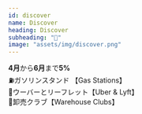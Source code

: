 ```yaml
---
id: discover
name: Discover
heading: Discover
subheading: "📅"
image: "assets/img/discover.png"
---
```

<strong>4月</strong>から<strong>6月</strong>まで<strong>5%</strong> <br />
⛽ガソリンスタンド 【Gas Stations】　<br />
🚕ウーバーとリーフレット【Uber & Lyft】 <br />
🏬卸売クラブ【Warehouse Clubs】 <br />
<!-- 🛒食料品店 【Grocery Stores】　<br /> -->
<!-- 💊薬局　【CVS & Walgreens Only】<br /> -->
<!-- 📙アマゾン 【Amazon】<br /> -->
<!-- 🎯ターゲット 【Target】　<br /> -->
<!-- 🏬ワル・マート 【Walmart】　<br /> -->
<!-- 🍔レストラン <br /> -->
